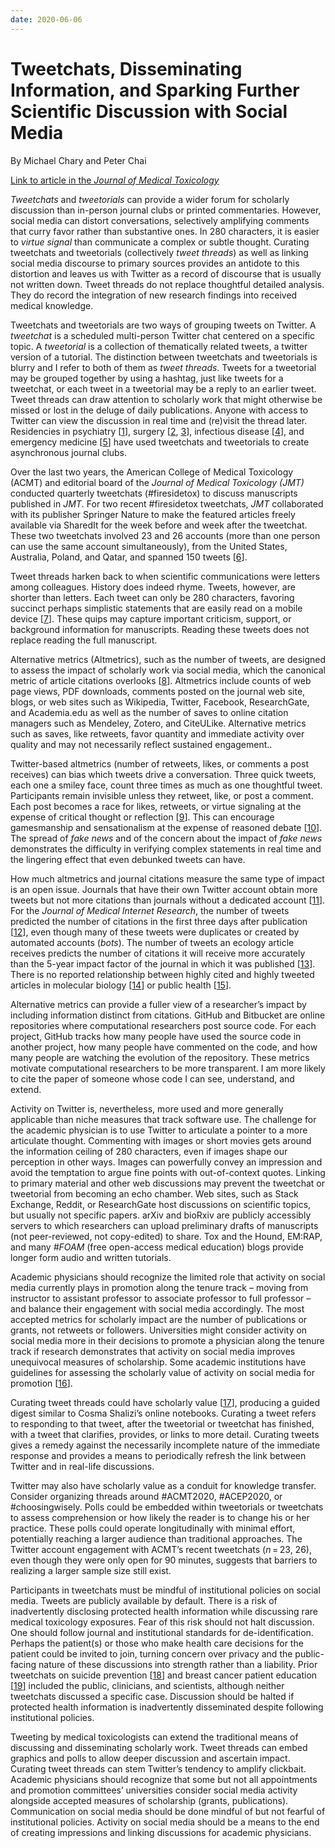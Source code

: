 ```yaml
---
date: 2020-06-06
---
```

# Tweetchats, Disseminating Information, and Sparking Further Scientific Discussion with Social Media

By Michael Chary and Peter Chai

[Link to article in the _Journal of Medical Toxicology_](https://link.springer.com/article/10.1007/s13181-020-00760-0)

*Tweetchats* and *tweetorials* can provide a wider forum for scholarly discussion than in-person journal clubs or printed commentaries. However, social media can distort conversations, selectively amplifying comments that curry favor rather than substantive ones. In 280 characters, it is easier to *virtue signal* than communicate a complex or subtle thought. Curating tweetchats and tweetorials (collectively *tweet threads*) as well as linking social media discourse to primary sources provides an antidote to this distortion and leaves us with Twitter as a record of discourse that is usually not written down. Tweet threads do not replace thoughtful detailed analysis. They do record the integration of new research findings into received medical knowledge.

Tweetchats and tweetorials are two ways of grouping tweets on Twitter. A *tweetchat* is a scheduled multi-person Twitter chat centered on a specific topic. A *tweetorial* is a collection of thematically related tweets, a twitter version of a tutorial. The distinction between tweetchats and tweetorials is blurry and I refer to both of them as *tweet threads*. Tweets for a tweetorial may be grouped together by using a hashtag, just like tweets for a tweetchat, or each tweet in a tweetorial may be a reply to an earlier tweet. Tweet threads can draw attention to scholarly work that might otherwise be missed or lost in the deluge of daily publications. Anyone with access to Twitter can view the discussion in real time and (re)visit the thread later. Residencies in psychiatry [[1](https://link.springer.com/article/10.1007/s13181-020-00760-0#ref-CR1)], surgery [[2](https://link.springer.com/article/10.1007/s13181-020-00760-0#ref-CR2), [3](https://link.springer.com/article/10.1007/s13181-020-00760-0#ref-CR3)], infectious disease [[4](https://link.springer.com/article/10.1007/s13181-020-00760-0#ref-CR4)], and emergency medicine [[5](https://link.springer.com/article/10.1007/s13181-020-00760-0#ref-CR5)] have used tweetchats and tweetorials to create asynchronous journal clubs.

Over the last two years, the American College of Medical Toxicology (ACMT) and editorial board of the *Journal of Medical Toxicology (JMT)* conducted quarterly tweetchats (#firesidetox) to discuss manuscripts published in *JMT*. For two recent #firesidetox tweetchats, *JMT* collaborated with its publisher Springer Nature to make the featured articles freely available via SharedIt for the week before and week after the tweetchat. These two tweetchats involved 23 and 26 accounts (more than one person can use the same account simultaneously), from the United States, Australia, Poland, and Qatar, and spanned 150 tweets [[6](https://link.springer.com/article/10.1007/s13181-020-00760-0#ref-CR6)].

Tweet threads harken back to when scientific communications were letters among colleagues. History does indeed rhyme. Tweets, however, are shorter than letters. Each tweet can only be 280 characters, favoring succinct perhaps simplistic statements that are easily read on a mobile device [[7](https://link.springer.com/article/10.1007/s13181-020-00760-0#ref-CR7)]. These quips may capture important criticism, support, or background information for manuscripts. Reading these tweets does not replace reading the full manuscript.

Alternative metrics (Altmetrics), such as the number of tweets, are designed to assess the impact of scholarly work via social media, which the canonical metric of article citations overlooks [[8](https://link.springer.com/article/10.1007/s13181-020-00760-0#ref-CR8)]. Altmetrics include counts of web page views, PDF downloads, comments posted on the journal web site, blogs, or web sites such as Wikipedia, Twitter, Facebook, ResearchGate, and Academia.edu as well as the number of saves to online citation managers such as Mendeley, Zotero, and CiteULike. Alternative metrics such as saves, like retweets, favor quantity and immediate activity over quality and may not necessarily reflect sustained engagement..

Twitter-based altmetrics (number of retweets, likes, or comments a post receives) can bias which tweets drive a conversation. Three quick tweets, each one a smiley face, count three times as much as one thoughtful tweet. Participants remain invisible unless they retweet, like, or post a comment. Each post becomes a race for likes, retweets, or virtue signaling at the expense of critical thought or reflection [[9](https://link.springer.com/article/10.1007/s13181-020-00760-0#ref-CR9)]. This can encourage gamesmanship and sensationalism at the expense of reasoned debate [[10](https://link.springer.com/article/10.1007/s13181-020-00760-0#ref-CR10)]. The spread of *fake news* and of the concern about the impact of *fake news* demonstrates the difficulty in verifying complex statements in real time and the lingering effect that even debunked tweets can have.

How much altmetrics and journal citations measure the same type of impact is an open issue. Journals that have their own Twitter account obtain more tweets but not more citations than journals without a dedicated account [[11](https://link.springer.com/article/10.1007/s13181-020-00760-0#ref-CR11)]. For the *Journal of Medical Internet Research*, the number of tweets predicted the number of citations in the first three days after publication [[12](https://link.springer.com/article/10.1007/s13181-020-00760-0#ref-CR12)], even though many of these tweets were duplicates or created by automated accounts (*bots*). The number of tweets an ecology article receives predicts the number of citations it will receive more accurately than the 5-year impact factor of the journal in which it was published [[13](https://link.springer.com/article/10.1007/s13181-020-00760-0#ref-CR13)]. There is no reported relationship between highly cited and highly tweeted articles in molecular biology [[14](https://link.springer.com/article/10.1007/s13181-020-00760-0#ref-CR14)] or public health [[15](https://link.springer.com/article/10.1007/s13181-020-00760-0#ref-CR15)].

Alternative metrics can provide a fuller view of a researcher’s impact by including information distinct from citations. GitHub and Bitbucket are online repositories where computational researchers post source code. For each project, GitHub tracks how many people have used the source code in another project, how many people have commented on the code, and how many people are watching the evolution of the repository. These metrics motivate computational researchers to be more transparent. I am more likely to cite the paper of someone whose code I can see, understand, and extend.

Activity on Twitter is, nevertheless, more used and more generally applicable than niche measures that track software use. The challenge for the academic physician is to use Twitter to articulate a pointer to a more articulate thought. Commenting with images or short movies gets around the information ceiling of 280 characters, even if images shape our perception in other ways. Images can powerfully convey an impression and avoid the temptation to argue fine points with out-of-context quotes. Linking to primary material and other web discussions may prevent the tweetchat or tweetorial from becoming an echo chamber. Web sites, such as Stack Exchange, Reddit, or ResearchGate host discussions on scientific topics, but usually not specific papers. arXiv and bioRxiv are publicly accessibly servers to which researchers can upload preliminary drafts of manuscripts (not peer-reviewed, not copy-edited) to share. Tox and the Hound, EM:RAP, and many *#FOAM* (free open-access medical education) blogs provide longer form audio and written tutorials.

Academic physicians should recognize the limited role that activity on social media currently plays in promotion along the tenure track – moving from instructor to assistant professor to associate professor to full professor – and balance their engagement with social media accordingly. The most accepted metrics for scholarly impact are the number of publications or grants, not retweets or followers. Universities might consider activity on social media more in their decisions to promote a physician along the tenure track if research demonstrates that activity on social media improves unequivocal measures of scholarship. Some academic institutions have guidelines for assessing the scholarly value of activity on social media for promotion [[16](https://link.springer.com/article/10.1007/s13181-020-00760-0#ref-CR16)].

Curating tweet threads could have scholarly value [[17](https://link.springer.com/article/10.1007/s13181-020-00760-0#ref-CR17)], producing a guided digest similar to Cosma Shalizi’s online notebooks. Curating a tweet refers to responding to that tweet, after the tweetorial or tweetchat has finished, with a tweet that clarifies, provides, or links to more detail. Curating tweets gives a remedy against the necessarily incomplete nature of the immediate response and provides a means to periodically refresh the link between Twitter and in real-life discussions.

Twitter may also have scholarly value as a conduit for knowledge transfer. Consider organizing threads around #ACMT2020, #ACEP2020, or #choosingwisely. Polls could be embedded within tweetorials or tweetchats to assess comprehension or how likely the reader is to change his or her practice. These polls could operate longitudinally with minimal effort, potentially reaching a larger audience than traditional approaches. The Twitter account engagement with ACMT’s recent tweetchats (*n* = 23, 26), even though they were only open for 90 minutes, suggests that barriers to realizing a larger sample size still exist.

Participants in tweetchats must be mindful of institutional policies on social media. Tweets are publicly available by default. There is a risk of inadvertently disclosing protected health information while discussing rare medical toxicology exposures. Fear of this risk should not halt discussion. One should follow journal and institutional standards for de-identification. Perhaps the patient(s) or those who make health care decisions for the patient could be invited to join, turning concern over privacy and the public-facing nature of these discussions into strength rather than a liability. Prior tweetchats on suicide prevention [[18](https://link.springer.com/article/10.1007/s13181-020-00760-0#ref-CR18)] and breast cancer patient education [[19](https://link.springer.com/article/10.1007/s13181-020-00760-0#ref-CR19)] included the public, clinicians, and scientists, although neither tweetchats discussed a specific case. Discussion should be halted if protected health information is inadvertently disseminated despite following institutional policies.

Tweeting by medical toxicologists can extend the traditional means of discussing and disseminating scholarly work. Tweet threads can embed graphics and polls to allow deeper discussion and ascertain impact. Curating tweet threads can stem Twitter’s tendency to amplify clickbait. Academic physicians should recognize that some but not all appointments and promotion committees’ universities consider social media activity alongside accepted measures of scholarship (grants, publications). Communication on social media should be done mindful of but not fearful of institutional policies. Activity on social media should be a means to the end of creating impressions and linking discussions for academic physicians.